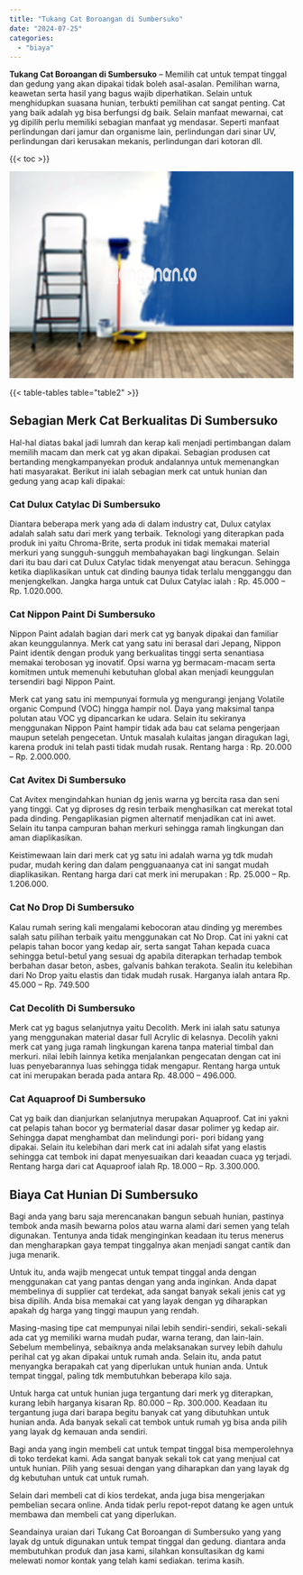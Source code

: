 ```yaml
---
title: "Tukang Cat Boroangan di Sumbersuko"
date: "2024-07-25"
categories: 
  - "biaya"
---
```


**Tukang Cat Boroangan di Sumbersuko** – Memilih cat untuk tempat tinggal dan gedung yang akan dipakai tidak boleh asal-asalan. Pemilihan warna, keawetan serta hasil yang bagus wajib diperhatikan. Selain untuk menghidupkan suasana hunian, terbukti pemilihan cat sangat penting. Cat yang baik adalah yg bisa berfungsi dg baik. Selain manfaat mewarnai, cat yg dipilih perlu memiliki sebagian manfaat yg mendasar. Seperti manfaat perlindungan dari jamur dan organisme lain, perlindungan dari sinar UV, perlindungan dari kerusakan mekanis, perlindungan dari kotoran dll.

{{< toc >}}

![Tukang Cat Boroangan di Sumbersuko](/images/jasa-cat-murah11.png)

{{< table-tables table="table2" >}}

## Sebagian Merk Cat Berkualitas Di Sumbersuko

Hal-hal diatas bakal jadi lumrah dan kerap kali menjadi pertimbangan dalam memilih macam dan merk cat yg akan dipakai. Sebagian produsen cat bertanding mengkampanyekan produk andalannya untuk memenangkan hati masyarakat. Berikut ini ialah sebagian merk cat untuk hunian dan gedung yang acap kali dipakai:

### Cat Dulux Catylac Di Sumbersuko

Diantara beberapa merk yang ada di dalam industry cat, Dulux catylax adalah salah satu dari merk yang terbaik. Teknologi yang diterapkan pada produk ini yaitu Chroma-Brite, serta produk ini tidak memakai material merkuri yang sungguh-sungguh membahayakan bagi lingkungan. Selain dari itu bau dari cat Dulux Catylac tidak menyengat atau beracun. Sehingga ketika diaplikasikan untuk cat dinding baunya tidak terlalu mengganggu dan menjengkelkan. Jangka harga untuk cat Dulux Catylac ialah : Rp. 45.000 – Rp. 1.020.000.

### Cat Nippon Paint Di Sumbersuko

Nippon Paint adalah bagian dari merk cat yg banyak dipakai dan familiar akan keunggulannya. Merk cat yang satu ini berasal dari Jepang, Nippon Paint identik dengan produk yang berkualitas tinggi serta senantiasa memakai terobosan yg inovatif. Opsi warna yg bermacam-macam serta komitmen untuk memenuhi kebutuhan global akan menjadi keunggulan tersendiri bagi Nippon Paint.

Merk cat yang satu ini mempunyai formula yg mengurangi jenjang Volatile organic Compund (VOC) hingga hampir nol. Daya yang maksimal tanpa polutan atau VOC yg dipancarkan ke udara. Selain itu sekiranya menggunakan Nippon Paint hampir tidak ada bau cat selama pengerjaan maupun setelah pengecetan. Untuk masalah kulaitas jangan diragukan lagi, karena produk ini telah pasti tidak mudah rusak. Rentang harga : Rp. 20.000 – Rp. 2.000.000.

### Cat Avitex Di Sumbersuko

Cat Avitex mengindahkan hunian dg jenis warna yg bercita rasa dan seni yang tinggi. Cat yg diproses dg resin terbaik menghasilkan cat merekat total pada dinding. Pengaplikasian pigmen alternatif menjadikan cat ini awet. Selain itu tanpa campuran bahan merkuri sehingga ramah lingkungan dan aman diaplikasikan.

Keistimewaan lain dari merk cat yg satu ini adalah warna yg tdk mudah pudar, mudah kering dan dalam pengguanaanya cat ini sangat mudah diaplikasikan. Rentang harga dari cat merk ini merupakan : Rp. 25.000 – Rp. 1.206.000.

### Cat No Drop Di Sumbersuko

Kalau rumah sering kali mengalami kebocoran atau dinding yg merembes salah satu pilihan terbaik yaitu menggunakan cat No Drop. Cat ini yakni cat pelapis tahan bocor yang kedap air, serta sangat Tahan kepada cuaca sehingga betul-betul yang sesuai dg apabila diterapkan terhadap tembok berbahan dasar beton, asbes, galvanis bahkan terakota. Sealin itu kelebihan dari No Drop yaitu elastis dan tidak mudah rusak. Harganya ialah antara Rp. 45.000 – Rp. 749.500

### Cat Decolith Di Sumbersuko

Merk cat yg bagus selanjutnya yaitu Decolith. Merk ini ialah satu satunya yang menggunakan material dasar full Acrylic di kelasnya. Decolih yakni merk cat yang juga ramah lingkungan karena tanpa material timbal dan merkuri. nilai lebih lainnya ketika menjalankan pengecatan dengan cat ini luas penyebarannya luas sehingga tidak mengapur. Rentang harga untuk cat ini merupakan berada pada antara Rp. 48.000 – 496.000.

### Cat Aquaproof Di Sumbersuko

Cat yg baik dan dianjurkan selanjutnya merupakan Aquaproof. Cat ini yakni cat pelapis tahan bocor yg bermaterial dasar dasar polimer yg kedap air. Sehingga dapat menghambat dan melindungi pori- pori bidang yang dipakai. Selain itu kelebihan dari merk cat ini adalah sifat yang elastis sehingga cat tembok ini dapat menyesuaikan dari keaadan cuaca yg terjadi. Rentang harga dari cat Aquaproof ialah Rp. 18.000 – Rp. 3.300.000.

## Biaya Cat Hunian Di Sumbersuko

Bagi anda yang baru saja merencanakan bangun sebuah hunian, pastinya tembok anda masih bewarna polos atau warna alami dari semen yang telah digunakan. Tentunya anda tidak menginginkan keadaan itu terus menerus dan mengharapkan gaya tempat tinggalnya akan menjadi sangat cantik dan juga menarik.

Untuk itu, anda wajib mengecat untuk tempat tinggal anda dengan menggunakan cat yang pantas dengan yang anda inginkan. Anda dapat membelinya di supplier cat terdekat, ada sangat banyak sekali jenis cat yg bisa dipilih. Anda bisa memakai cat yang layak dengan yg diharapkan apakah dg harga yang tinggi maupun yang rendah.

Masing-masing tipe cat mempunyai nilai lebih sendiri-sendiri, sekali-sekali ada cat yg memiliki warna mudah pudar, warna terang, dan lain-lain. Sebelum membelinya, sebaiknya anda melaksanakan survey lebih dahulu perihal cat yg akan dipakai untuk rumah anda. Selain itu, anda patut menyangka berapakah cat yang diperlukan untuk hunian anda. Untuk tempat tinggal, paling tdk membutuhkan beberapa kilo saja.

Untuk harga cat untuk hunian juga tergantung dari merk yg diterapkan, kurang lebih harganya kisaran Rp. 80.000 – Rp. 300.000. Keadaan itu tergantung juga dari barapa begitu banyak cat yang dibutuhkan untuk hunian anda. Ada banyak sekali cat tembok untuk rumah yg bisa anda pilih yang layak dg kemauan anda sendiri.

Bagi anda yang ingin membeli cat untuk tempat tinggal bisa memperolehnya di toko terdekat kami. Ada sangat banyak sekali tok cat yang menjual cat untuk hunian. Pilih yang sesuai dengan yang diharapkan dan yang layak dg dg kebutuhan untuk cat untuk rumah.

Selain dari membeli cat di kios terdekat, anda juga bisa mengerjakan pembelian secara online. Anda tidak perlu repot-repot datang ke agen untuk membawa dan membeli cat yang diperlukan.

Seandainya uraian dari Tukang Cat Boroangan di Sumbersuko yang yang layak dg untuk digunakan untuk tempat tinggal dan gedung. diantara anda membutuhkan produk dan jasa kami, silahkan konsultasikan dg kami melewati nomor kontak yang telah kami sediakan. terima kasih.
